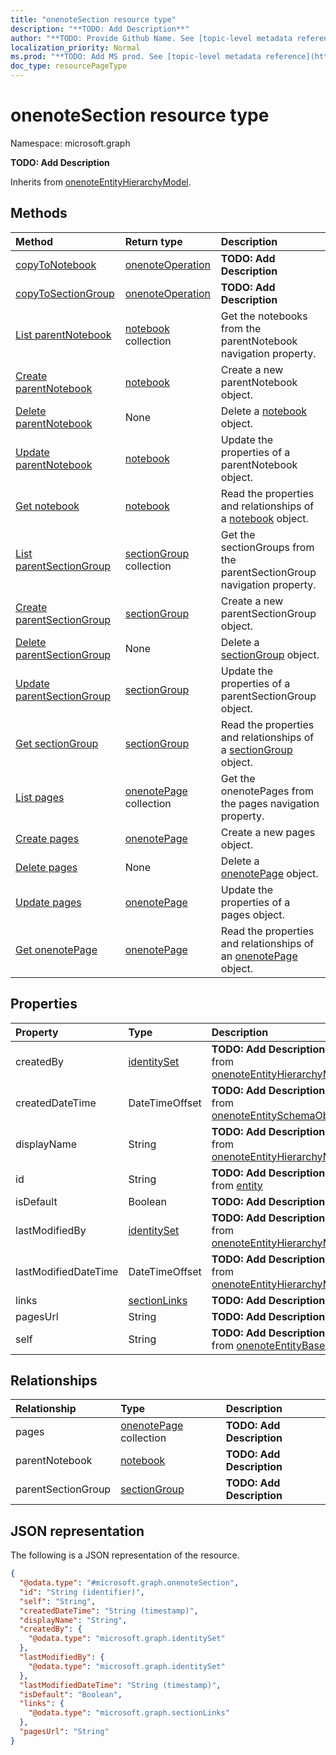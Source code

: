 ```yaml
---
title: "onenoteSection resource type"
description: "**TODO: Add Description**"
author: "**TODO: Provide Github Name. See [topic-level metadata reference](https://msgo.azurewebsites.net/add/document/guidelines/metadata.html#topic-level-metadata)**"
localization_priority: Normal
ms.prod: "**TODO: Add MS prod. See [topic-level metadata reference](https://msgo.azurewebsites.net/add/document/guidelines/metadata.html#topic-level-metadata)**"
doc_type: resourcePageType
---
```


# onenoteSection resource type


Namespace: microsoft.graph

**TODO: Add Description**


Inherits from [onenoteEntityHierarchyModel](../resources/onenoteentityhierarchymodel.md).

## Methods
|Method|Return type|Description|
|:---|:---|:---|
|[copyToNotebook](../api/onenotesection-copytonotebook.md)|[onenoteOperation](../resources/onenoteoperation.md)|**TODO: Add Description**|
|[copyToSectionGroup](../api/onenotesection-copytosectiongroup.md)|[onenoteOperation](../resources/onenoteoperation.md)|**TODO: Add Description**|
|[List parentNotebook](../api/onenotesection-list-parentnotebook.md)|[notebook](../resources/notebook.md) collection|Get the notebooks from the parentNotebook navigation property.|
|[Create parentNotebook](../api/onenotesection-post-parentnotebook.md)|[notebook](../resources/notebook.md)|Create a new parentNotebook object.|
|[Delete parentNotebook](../api/onenotesection-delete-parentnotebook.md)|None|Delete a [notebook](../resources/notebook.md) object.|
|[Update parentNotebook](../api/onenotesection-update-parentnotebook.md)|[notebook](../resources/notebook.md)|Update the properties of a parentNotebook object.|
|[Get notebook](../api/notebook-get.md)|[notebook](../resources/notebook.md)|Read the properties and relationships of a [notebook](../resources/notebook.md) object.|
|[List parentSectionGroup](../api/onenotesection-list-parentsectiongroup.md)|[sectionGroup](../resources/sectiongroup.md) collection|Get the sectionGroups from the parentSectionGroup navigation property.|
|[Create parentSectionGroup](../api/onenotesection-post-parentsectiongroup.md)|[sectionGroup](../resources/sectiongroup.md)|Create a new parentSectionGroup object.|
|[Delete parentSectionGroup](../api/onenotesection-delete-parentsectiongroup.md)|None|Delete a [sectionGroup](../resources/sectiongroup.md) object.|
|[Update parentSectionGroup](../api/onenotesection-update-parentsectiongroup.md)|[sectionGroup](../resources/sectiongroup.md)|Update the properties of a parentSectionGroup object.|
|[Get sectionGroup](../api/sectiongroup-get.md)|[sectionGroup](../resources/sectiongroup.md)|Read the properties and relationships of a [sectionGroup](../resources/sectiongroup.md) object.|
|[List pages](../api/onenotesection-list-pages.md)|[onenotePage](../resources/onenotepage.md) collection|Get the onenotePages from the pages navigation property.|
|[Create pages](../api/onenotesection-post-pages.md)|[onenotePage](../resources/onenotepage.md)|Create a new pages object.|
|[Delete pages](../api/onenotesection-delete-pages.md)|None|Delete a [onenotePage](../resources/onenotepage.md) object.|
|[Update pages](../api/onenotesection-update-pages.md)|[onenotePage](../resources/onenotepage.md)|Update the properties of a pages object.|
|[Get onenotePage](../api/onenotepage-get.md)|[onenotePage](../resources/onenotepage.md)|Read the properties and relationships of an [onenotePage](../resources/onenotepage.md) object.|

## Properties
|Property|Type|Description|
|:---|:---|:---|
|createdBy|[identitySet](../resources/identityset.md)|**TODO: Add Description** Inherited from [onenoteEntityHierarchyModel](../resources/onenoteentityhierarchymodel.md)|
|createdDateTime|DateTimeOffset|**TODO: Add Description** Inherited from [onenoteEntitySchemaObjectModel](../resources/onenoteentityschemaobjectmodel.md)|
|displayName|String|**TODO: Add Description** Inherited from [onenoteEntityHierarchyModel](../resources/onenoteentityhierarchymodel.md)|
|id|String|**TODO: Add Description** Inherited from [entity](../resources/entity.md)|
|isDefault|Boolean|**TODO: Add Description**|
|lastModifiedBy|[identitySet](../resources/identityset.md)|**TODO: Add Description** Inherited from [onenoteEntityHierarchyModel](../resources/onenoteentityhierarchymodel.md)|
|lastModifiedDateTime|DateTimeOffset|**TODO: Add Description** Inherited from [onenoteEntityHierarchyModel](../resources/onenoteentityhierarchymodel.md)|
|links|[sectionLinks](../resources/sectionlinks.md)|**TODO: Add Description**|
|pagesUrl|String|**TODO: Add Description**|
|self|String|**TODO: Add Description** Inherited from [onenoteEntityBaseModel](../resources/onenoteentitybasemodel.md)|

## Relationships
|Relationship|Type|Description|
|:---|:---|:---|
|pages|[onenotePage](../resources/onenotepage.md) collection|**TODO: Add Description**|
|parentNotebook|[notebook](../resources/notebook.md)|**TODO: Add Description**|
|parentSectionGroup|[sectionGroup](../resources/sectiongroup.md)|**TODO: Add Description**|

## JSON representation
The following is a JSON representation of the resource.
<!-- {
  "blockType": "resource",
  "keyProperty": "id",
  "@odata.type": "microsoft.graph.onenoteSection",
  "baseType": "microsoft.graph.onenoteEntityHierarchyModel",
  "openType": false
}
-->
``` json
{
  "@odata.type": "#microsoft.graph.onenoteSection",
  "id": "String (identifier)",
  "self": "String",
  "createdDateTime": "String (timestamp)",
  "displayName": "String",
  "createdBy": {
    "@odata.type": "microsoft.graph.identitySet"
  },
  "lastModifiedBy": {
    "@odata.type": "microsoft.graph.identitySet"
  },
  "lastModifiedDateTime": "String (timestamp)",
  "isDefault": "Boolean",
  "links": {
    "@odata.type": "microsoft.graph.sectionLinks"
  },
  "pagesUrl": "String"
}
```

